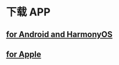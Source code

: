 # 下载 APP

## [for Android and HarmonyOS <Badge text="0.3.5" vertical="middle"/>](http://sakuyark.com/media/apps/sakuyark-app-0.3.5.apk)

## [for Apple <Badge text="暂不支持" vertical="middle" type="error"/>]()

